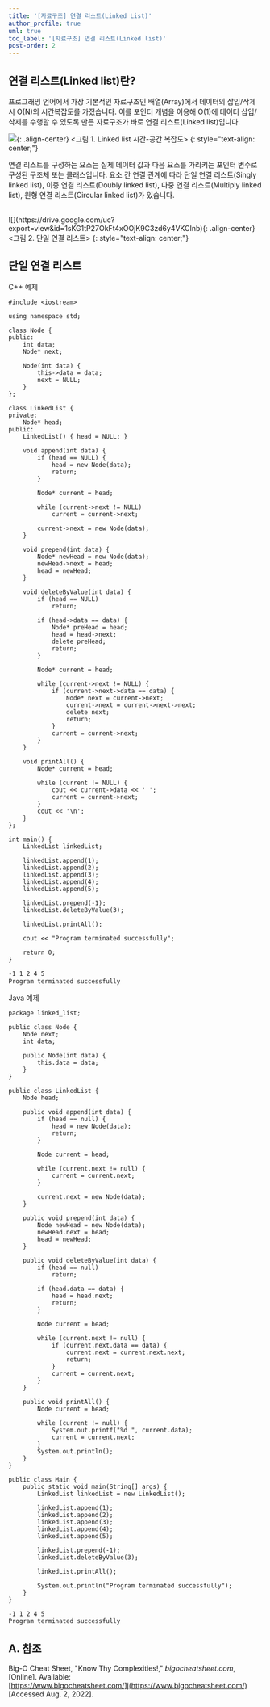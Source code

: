 ```yaml
---
title: '[자료구조] 연결 리스트(Linked List)'
author_profile: true
uml: true
toc_label: '[자료구조] 연결 리스트(Linked list)'
post-order: 2
---
```


## 연결 리스트(Linked list)란?
프로그래밍 언어에서 가장 기본적인 자료구조인 배열(Array)에서 데이터의 삽입/삭제 시 O(N)의 시간복잡도를 가졌습니다. 이를 포인터 개념을 이용해 O(1)에 데이터 삽입/삭제를 수행할 수 있도록 만든 자료구조가 바로 연결 리스트(Linked list)입니다.

![](https://drive.google.com/uc?export=view&id=1UmWPDSXFXXrT8VR2tRaL-gJe-ngxzOaD){: .align-center}
&lt;그림 1. Linked list 시간-공간 복잡도&gt;
{: style="text-align: center;"}

연결 리스트를 구성하는 요소는 실제 데이터 값과 다음 요소를 가리키는 포인터 변수로 구성된 구조체 또는 클래스입니다. 요소 간 연결 관계에 따라 단일 연결 리스트(Singly linked list), 이중 연결 리스트(Doubly linked list), 다중 연결 리스트(Multiply linked list), 원형 연결 리스트(Circular linked list)가 있습니다.

<br>
![](https://drive.google.com/uc?export=view&id=1sKG1tP27OkFt4xOOjK9C3zd6y4VKCInb){: .align-center}
<br>
&lt;그림 2. 단일 연결 리스트&gt;
{: style="text-align: center;"}

## 단일 연결 리스트

<p class=short>C++ 예제</p>

```c++::lineons
#include <iostream>

using namespace std;

class Node {
public:
    int data;
    Node* next;

    Node(int data) {
        this->data = data;
        next = NULL;
    }
};

class LinkedList {
private:
    Node* head;
public:
    LinkedList() { head = NULL; }

    void append(int data) {
        if (head == NULL) {
            head = new Node(data);
            return;
        }

        Node* current = head;

        while (current->next != NULL)
            current = current->next;

        current->next = new Node(data);
    }

    void prepend(int data) {
        Node* newHead = new Node(data);
        newHead->next = head;
        head = newHead;
    }

    void deleteByValue(int data) {
        if (head == NULL)
            return;
        
        if (head->data == data) {
            Node* preHead = head;
            head = head->next;
            delete preHead;
            return;
        }

        Node* current = head;

        while (current->next != NULL) {
            if (current->next->data == data) {
                Node* next = current->next;
                current->next = current->next->next;
                delete next;
                return;
            }
            current = current->next;
        }
    }

    void printAll() {
        Node* current = head;

        while (current != NULL) {
            cout << current->data << ' ';
            current = current->next;
        }
        cout << '\n';
    }
};

int main() {
    LinkedList linkedList;

    linkedList.append(1);
    linkedList.append(2);
    linkedList.append(3);
    linkedList.append(4);
    linkedList.append(5);

    linkedList.prepend(-1);
    linkedList.deleteByValue(3);

    linkedList.printAll();

    cout << "Program terminated successfully";

    return 0;
}
```
```txt
-1 1 2 4 5 
Program terminated successfully
```

<p class=short>Java 예제</p>

```java::lineons
package linked_list;

public class Node {
    Node next;
    int data;

    public Node(int data) {
        this.data = data;
    }
}

public class LinkedList {
    Node head;

    public void append(int data) {
        if (head == null) {
            head = new Node(data);
            return;
        }

        Node current = head;

        while (current.next != null) {
            current = current.next;
        }

        current.next = new Node(data);
    }

    public void prepend(int data) {
        Node newHead = new Node(data);
        newHead.next = head;
        head = newHead;
    }

    public void deleteByValue(int data) {
        if (head == null)
            return;

        if (head.data == data) {
            head = head.next;
            return;
        }

        Node current = head;

        while (current.next != null) {
            if (current.next.data == data) {
                current.next = current.next.next;
                return;
            }
            current = current.next;
        }
    }

    public void printAll() {
        Node current = head;

        while (current != null) {
            System.out.printf("%d ", current.data);
            current = current.next;
        }
        System.out.println();
    }
}

public class Main {
    public static void main(String[] args) {
        LinkedList linkedList = new LinkedList();

        linkedList.append(1);
        linkedList.append(2);
        linkedList.append(3);
        linkedList.append(4);
        linkedList.append(5);

        linkedList.prepend(-1);
        linkedList.deleteByValue(3);

        linkedList.printAll();

        System.out.println("Program terminated successfully");
    }
}
```
```txt
-1 1 2 4 5 
Program terminated successfully
```

## A. 참조
Big-O Cheat Sheet, "Know Thy Complexities!," *bigocheatsheet.com*, [Online]. Available: [https://www.bigocheatsheet.com/]j(https://www.bigocheatsheet.com/) [Accessed Aug. 2, 2022].
